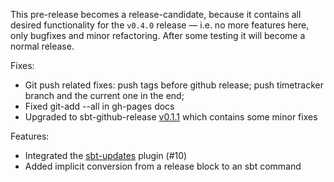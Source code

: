 This pre-release becomes a release-candidate, because it contains all desired functionality for the `v0.4.0` release — i.e. no more features here, only bugfixes and minor refactoring. After some testing it will become a normal release.

Fixes:
  * Git push related fixes: push tags before github release; push timetracker branch and the current one in the end;
  * Fixed git-add --all in gh-pages docs
  * Upgraded to sbt-github-release [v0.1.1](https://github.com/ohnosequences/sbt-github-release/releases/tag/v0.1.1) which contains some minor fixes

Features:
  * Integrated the [sbt-updates](https://github.com/rtimush/sbt-updates) plugin (#10)
  * Added implicit conversion from a release block to an sbt command

